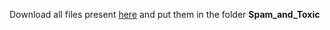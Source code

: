 Download all files present [here](https://drive.google.com/open?id=1Pin8qcPksAomVqMBt0rRBAi5i-zYXtaf) and put them in the folder **Spam_and_Toxic**